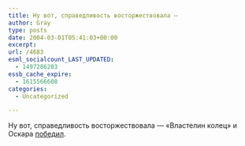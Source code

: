 ```yaml
---
title: Ну вот, справедливость восторжествовала —
author: Gray
type: posts
date: 2004-03-01T05:41:03+00:00
excerpt:
url: /4683
esml_socialcount_LAST_UPDATED:
  - 1497286203
essb_cache_expire:
  - 1615566608
categories:
  - Uncategorized

---
```








Ну вот, справедливость восторжествовала &#8212; &#171;Властелин колец&#187; и Оскара <a href="http://podrobnosti.ua/culture/2004/03/01/105094.html" target="_blank">победил</a>.